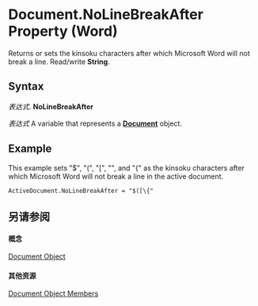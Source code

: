 
# Document.NoLineBreakAfter Property (Word)

Returns or sets the kinsoku characters after which Microsoft Word will not break a line. Read/write  **String**.


## Syntax

 _表达式_. **NoLineBreakAfter**

 _表达式_ A variable that represents a **[Document](8d83487a-2345-a036-a916-971c9db5b7fb.md)** object.


## Example

This example sets "$", "(", "[", "\", and "{" as the kinsoku characters after which Microsoft Word will not break a line in the active document.


```
ActiveDocument.NoLineBreakAfter = "$([\{"
```


## 另请参阅


#### 概念


[Document Object](8d83487a-2345-a036-a916-971c9db5b7fb.md)
#### 其他资源


[Document Object Members](http://msdn.microsoft.com/library/fc9ab457-0888-f917-3d52-387168ac23b9%28Office.15%29.aspx)